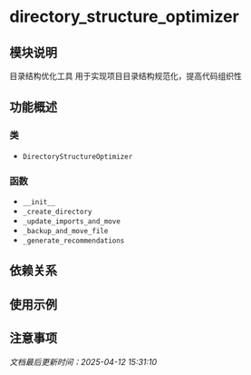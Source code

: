 # directory_structure_optimizer

## 模块说明
目录结构优化工具
用于实现项目目录结构规范化，提高代码组织性

## 功能概述

### 类

- `DirectoryStructureOptimizer`

### 函数

- `__init__`
- `_create_directory`
- `_update_imports_and_move`
- `_backup_and_move_file`
- `_generate_recommendations`

## 依赖关系

## 使用示例

## 注意事项

*文档最后更新时间：2025-04-12 15:31:10*